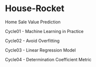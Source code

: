 # House-Rocket
Home Sale Value Prediction

Cycle01 - Machine Learning in Practice

Cycle02 - Avoid Overfitting

Cycle03 - Linear Regression Model

Cycle04 - Determination Coefficient Metric
